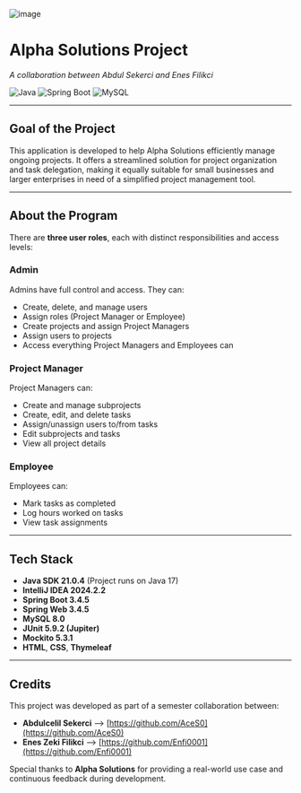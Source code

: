 
![image](https://github.com/user-attachments/assets/6b28ae59-cf0c-430f-a8d3-18a09a990ef5)

# Alpha Solutions Project  
_A collaboration between Abdul Sekerci and Enes Filikci_

![Java](https://img.shields.io/badge/Java-21-blue.svg)
![Spring Boot](https://img.shields.io/badge/Spring%20Boot-3.2-green.svg)
![MySQL](https://img.shields.io/badge/MySQL-8.0-orange.svg)

---

## Goal of the Project  
This application is developed to help Alpha Solutions efficiently manage ongoing projects. It offers a streamlined solution for project organization and task delegation, making it equally suitable for small businesses and larger enterprises in need of a simplified project management tool.

---

## About the Program  

There are **three user roles**, each with distinct responsibilities and access levels:

### Admin  
Admins have full control and access. They can:
-  Create, delete, and manage users  
-  Assign roles (Project Manager or Employee)  
-  Create projects and assign Project Managers  
-  Assign users to projects  
-  Access everything Project Managers and Employees can  

### Project Manager  
Project Managers can:
-  Create and manage subprojects  
- Create, edit, and delete tasks  
- Assign/unassign users to/from tasks  
- Edit subprojects and tasks  
- View all project details  

### Employee  
Employees can:
-  Mark tasks as completed  
-  Log hours worked on tasks  
-  View task assignments  

---

## Tech Stack  
-  **Java SDK 21.0.4** (Project runs on Java 17)  
-  **IntelliJ IDEA 2024.2.2**  
-  **Spring Boot 3.4.5**  
-  **Spring Web 3.4.5**  
-  **MySQL 8.0**  
-  **JUnit 5.9.2 (Jupiter)**  
-  **Mockito 5.3.1**  
-  **HTML**,  **CSS**,  **Thymeleaf**  

---

## Credits  
This project was developed as part of a semester collaboration between:

- **Abdulcelil Sekerci** –> [https://github.com/AceS0](https://github.com/AceS0)  
- **Enes Zeki Filikci** –> [https://github.com/Enfi0001](https://github.com/Enfi0001)  

Special thanks to **Alpha Solutions** for providing a real-world use case and continuous feedback during development.  
